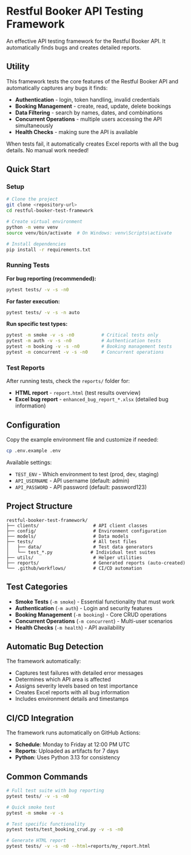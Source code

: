 # Restful Booker API Testing Framework

An effective API testing framework for the Restful Booker API. It automatically finds bugs and creates detailed reports.

## Utility

This framework tests the core features of the Restful Booker API and automatically captures any bugs it finds:

- **Authentication** - login, token handling, invalid credentials
- **Booking Management** - create, read, update, delete bookings  
- **Data Filtering** - search by names, dates, and combinations
- **Concurrent Operations** - multiple users accessing the API simultaneously
- **Health Checks** - making sure the API is available

When tests fail, it automatically creates Excel reports with all the bug details. No manual work needed!

## Quick Start

### Setup
```bash
# Clone the project
git clone <repository-url>
cd restful-booker-test-framework

# Create virtual environment
python -m venv venv
source venv/bin/activate  # On Windows: venv\Scripts\activate

# Install dependencies
pip install -r requirements.txt
```

### Running Tests

**For bug reporting (recommended):**
```bash
pytest tests/ -v -s -n0
```

**For faster execution:**
```bash
pytest tests/ -v -s -n auto
```

**Run specific test types:**
```bash
pytest -m smoke -v -s -n0          # Critical tests only
pytest -m auth -v -s -n0           # Authentication tests
pytest -m booking -v -s -n0        # Booking management tests
pytest -m concurrent -v -s -n0     # Concurrent operations
```

### Test Reports

After running tests, check the `reports/` folder for:
- **HTML report** - `report.html` (test results overview)
- **Excel bug report** - `enhanced_bug_report_*.xlsx` (detailed bug information)

## Configuration

Copy the example environment file and customize if needed:
```bash
cp .env.example .env
```

Available settings:
- `TEST_ENV` - Which environment to test (prod, dev, staging)
- `API_USERNAME` - API username (default: admin)
- `API_PASSWORD` - API password (default: password123)

## Project Structure

```
restful-booker-test-framework/
├── clients/                    # API client classes
├── config/                     # Environment configuration
├── models/                     # Data models
├── tests/                      # All test files
│   ├── data/                   # Test data generators
│   └── test_*.py              # Individual test suites
├── utils/                      # Helper utilities
├── reports/                    # Generated reports (auto-created)
└── .github/workflows/          # CI/CD automation
```

## Test Categories

- **Smoke Tests** (`-m smoke`) - Essential functionality that must work
- **Authentication** (`-m auth`) - Login and security features
- **Booking Management** (`-m booking`) - Core CRUD operations
- **Concurrent Operations** (`-m concurrent`) - Multi-user scenarios
- **Health Checks** (`-m health`) - API availability

## Automatic Bug Detection

The framework automatically:
- Captures test failures with detailed error messages
- Determines which API area is affected
- Assigns severity levels based on test importance
- Creates Excel reports with all bug information
- Includes environment details and timestamps

## CI/CD Integration

The framework runs automatically on GitHub Actions:
- **Schedule**: Monday to Friday at 12:00 PM UTC
- **Reports**: Uploaded as artifacts for 7 days
- **Python**: Uses Python 3.13 for consistency

## Common Commands

```bash
# Full test suite with bug reporting
pytest tests/ -v -s -n0

# Quick smoke test
pytest -m smoke -v -s

# Test specific functionality
pytest tests/test_booking_crud.py -v -s -n0

# Generate HTML report
pytest tests/ -v -s -n0 --html=reports/my_report.html
```
